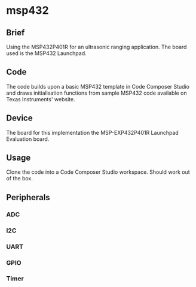 # msp432
## Brief
Using the MSP432P401R for an ultrasonic ranging application. The board used is the MSP432 Launchpad.
## Code
The code builds upon a basic MSP432 template in Code Composer Studio and draws initialisation functions from sample MSP432 code available on Texas Instruments' website.
## Device
The board for this implementation the MSP-EXP432P401R Launchpad Evaluation board.
## Usage
Clone the code into a Code Composer Studio workspace. Should work out of the box.
## Peripherals
### ADC
### I2C
### UART
### GPIO
### Timer

